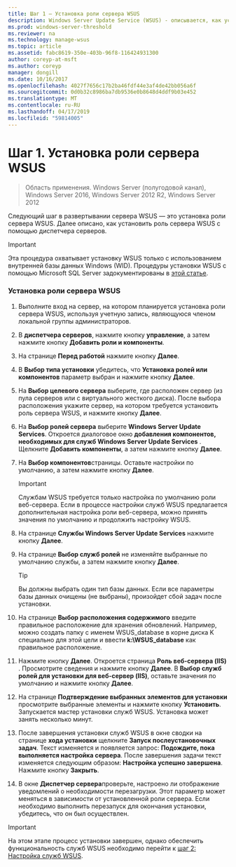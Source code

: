 ```yaml
---
title: Шаг 1 — Установка роли сервера WSUS
description: Windows Server Update Service (WSUS) - описывается, как установка роли сервера, с помощью диспетчера сервера
ms.prod: windows-server-threshold
ms.reviewer: na
ms.technology: manage-wsus
ms.topic: article
ms.assetid: fabc8619-350e-403b-96f8-116424931300
author: coreyp-at-msft
ms.author: coreyp
manager: dongill
ms.date: 10/16/2017
ms.openlocfilehash: 4027f7656c17b2ba46fdf44e3af4de42bb056a6f
ms.sourcegitcommit: 0d0b32c8986ba7db9536e0b8648d4ddf9b03e452
ms.translationtype: MT
ms.contentlocale: ru-RU
ms.lasthandoff: 04/17/2019
ms.locfileid: "59814005"
---
```

# <a name="step-1-install-the-wsus-server-role"></a>Шаг 1. Установка роли сервера WSUS

>Область применения. Windows Server (полугодовой канал), Windows Server 2016, Windows Server 2012 R2, Windows Server 2012

Следующий шаг в развертывании сервера WSUS — это установка роли сервера WSUS. Далее описано, как установить роль сервера WSUS с помощью диспетчера серверов.

> [!IMPORTANT]
> Эта процедура охватывает установку WSUS только с использованием внутренней базы данных Windows (WID). Процедуры установки WSUS с помощью Microsoft SQL Server задокументированы в [этой статье](https://social.technet.microsoft.com/wiki/contents/articles/10020.installing-wsus-server-role-on-windows-server-2012-with-microsoft-sql-database.aspx).

### <a name="to-install-the-wsus-server-role"></a>Установка роли сервера WSUS

1.  Выполните вход на сервер, на котором планируется установка роли сервера WSUS, используя учетную запись, являющуюся членом локальной группы администраторов.

2.  В **диспетчера серверов**, нажмите кнопку **управление**, а затем нажмите кнопку **Добавить роли и компоненты**.

3.  На странице **Перед работой** нажмите кнопку **Далее**.

4.  В **Выбор типа установки** убедитесь, что **Установка ролей или компонентов** параметр выбран и нажмите кнопку **Далее**.

5.  На **Выбор целевого сервера** выберите, где расположен сервер (из пула серверов или с виртуального жесткого диска). После выбора расположения укажите сервер, на котором требуется установить роль сервера WSUS, и нажмите кнопку **Далее**.

6.  На **Выбор ролей сервера** выберите **Windows Server Update Services**.  Откроется диалоговое окно **добавления компонентов, необходимых для служб Windows Server Update Services** . Щелкните **Добавить компоненты**, а затем нажмите кнопку **Далее**.

7.  На **Выбор компонентов**страницы. Оставьте настройки по умолчанию, а затем нажмите кнопку **Далее**.

    > [!IMPORTANT]
    > Службам WSUS требуется только настройка по умолчанию роли веб-сервера. Если в процессе настройки служб WSUS предлагается дополнительная настройка роли веб-сервера, можно принять значения по умолчанию и продолжить настройку WSUS.

8.  На странице **Службы Windows Server Update Services** нажмите кнопку **Далее**.

9. На странице **Выбор служб ролей** не изменяйте выбранные по умолчанию службы, а затем нажмите кнопку **Далее**.

    > [!TIP]
    > Вы должны выбрать один тип базы данных. Если все параметры базы данных очищены (не выбраны), произойдет сбой задач после установки.

10. На странице **Выбор расположения содержимого** введите правильное расположение для хранения обновлений. Например, можно создать папку с именем WSUS_database в корне диска K специально для этой цели и ввести **k:\WSUS_database** как правильное расположение.

11. Нажмите кнопку **Далее**. Откроется страница **Роль веб-сервера (IIS)** . Просмотрите сведения и нажмите кнопку **Далее**. В **Выбор служб ролей для установки для веб-сервер (IIS)**, оставьте значения по умолчанию и нажмите кнопку **Далее**.

12. На странице **Подтверждение выбранных элементов для установки** просмотрите выбранные элементы и нажмите кнопку **Установить**. Запускается мастер установки служб WSUS. Установка может занять несколько минут.

13. После завершения установки служб WSUS в окне сводки на странице **хода установки** щелкните **Запуск послеустановочных задач**. Текст изменяется и появляется запрос: **Подождите, пока выполняется настройка сервера**. После завершения задачи текст изменяется следующим образом: **Настройка успешно завершена**. Нажмите кнопку **Закрыть**.

14. В окне **Диспетчер сервера**проверьте, настроено ли отображение уведомлений о необходимости перезагрузки. Этот параметр может меняться в зависимости от установленной роли сервера. Если необходимо выполнить перезапуск для окончания установки, убедитесь, что он был осуществлен.

> [!IMPORTANT]
> На этом этапе процесс установки завершен, однако обеспечить функциональность служб WSUS необходимо перейти к [шаг 2: Настройка служб WSUS](2-configure-wsus.md).


